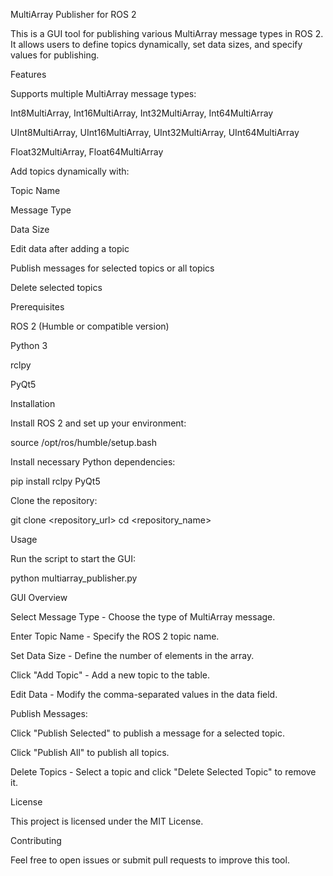MultiArray Publisher for ROS 2

This is a GUI tool for publishing various MultiArray message types in ROS 2. It allows users to define topics dynamically, set data sizes, and specify values for publishing.

Features

Supports multiple MultiArray message types:

Int8MultiArray, Int16MultiArray, Int32MultiArray, Int64MultiArray

UInt8MultiArray, UInt16MultiArray, UInt32MultiArray, UInt64MultiArray

Float32MultiArray, Float64MultiArray

Add topics dynamically with:

Topic Name

Message Type

Data Size

Edit data after adding a topic

Publish messages for selected topics or all topics

Delete selected topics

Prerequisites

ROS 2 (Humble or compatible version)

Python 3

rclpy

PyQt5

Installation

Install ROS 2 and set up your environment:

source /opt/ros/humble/setup.bash

Install necessary Python dependencies:

pip install rclpy PyQt5

Clone the repository:

git clone <repository_url>
cd <repository_name>

Usage

Run the script to start the GUI:

python multiarray_publisher.py

GUI Overview

Select Message Type - Choose the type of MultiArray message.

Enter Topic Name - Specify the ROS 2 topic name.

Set Data Size - Define the number of elements in the array.

Click "Add Topic" - Add a new topic to the table.

Edit Data - Modify the comma-separated values in the data field.

Publish Messages:

Click "Publish Selected" to publish a message for a selected topic.

Click "Publish All" to publish all topics.

Delete Topics - Select a topic and click "Delete Selected Topic" to remove it.

License

This project is licensed under the MIT License.

Contributing

Feel free to open issues or submit pull requests to improve this tool.


